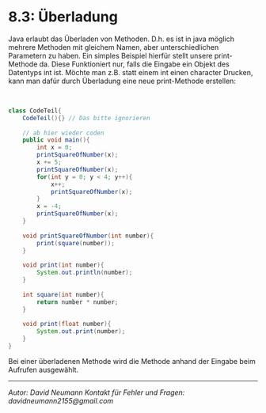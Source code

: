 # 8.3: Überladung

Java erlaubt das Überladen von Methoden. D.h. es ist in java möglich mehrere Methoden mit gleichem Namen, aber unterschiedlichen Parametern zu haben. Ein simples Beispiel hierfür stellt unsere print-Methode da. Diese Funktioniert nur, falls die Eingabe ein Objekt des Datentyps int ist. Möchte man z.B. statt einem int einen character Drucken, kann man dafür durch Überladung eine neue print-Methode erstellen:
<div style="page-break-after: always; visibility: hidden">
\pagebreak
</div>

```java
class CodeTeil{  
    CodeTeil(){} // Das bitte ignorieren  
    
    // ab hier wieder coden
    public void main(){  
        int x = 0;  
        printSquareOfNumber(x);  
        x += 5;  
        printSquareOfNumber(x);  
        for(int y = 0; y < 4; y++){  
            x++;  
            printSquareOfNumber(x);  
        }        
        x = -4;  
        printSquareOfNumber(x);  
    }
    
    void printSquareOfNumber(int number){  
        print(square(number));  
    }
    
    void print(int number){  
        System.out.println(number);  
    }
    
    int square(int number){  
        return number * number;  
    }
        
	void print(float number){  
	    System.out.print(number);  
	}
}
```

Bei einer überladenen Methode wird die Methode anhand der Eingabe beim Aufrufen ausgewählt.

---
_Autor: David Neumann_
_Kontakt für Fehler und Fragen: davidneumann2155@gmail.com_